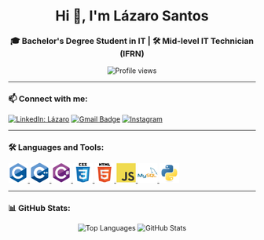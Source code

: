 <h1 align="center">Hi 👋, I'm Lázaro Santos</h1>
<h3 align="center">🎓 Bachelor's Degree Student in IT | 🛠️ Mid-level IT Technician (IFRN)</h3>

<p align="center">
  <img src="https://komarev.com/ghpvc/?username=lazarobo&label=Profile%20Views&color=lightgray&style=flat" alt="Profile views" />
</p>

---

### 📫 Connect with me:

[![LinkedIn: Lázaro](https://img.shields.io/badge/-Lázaro-blue?style=flat-square&logo=Linkedin&logoColor=white&link=https://www.linkedin.com/in/lázarogabriel11/)](https://www.linkedin.com/in/lázarogabriel11/)
[![Gmail Badge](https://img.shields.io/badge/-lazaro.11.gabriel@gmail.com-006bed?style=flat-square&logo=Gmail&logoColor=white)](mailto:lazaro.11.gabriel@gmail.com)
[![Instagram](https://img.shields.io/badge/-@lg.big-purple?style=flat-square&logo=Instagram&logoColor=white)](https://instagram.com/lg.big)

---

### 🛠️ Languages and Tools:

<p align="left">
  <a href="https://www.cprogramming.com/" target="_blank" rel="noreferrer">
    <img src="https://raw.githubusercontent.com/devicons/devicon/master/icons/c/c-original.svg" alt="C" width="40" height="40"/>
  </a>
  <a href="https://www.w3schools.com/cpp/" target="_blank" rel="noreferrer">
    <img src="https://raw.githubusercontent.com/devicons/devicon/master/icons/cplusplus/cplusplus-original.svg" alt="C++" width="40" height="40"/>
  </a>
  <a href="https://www.w3schools.com/cs/" target="_blank" rel="noreferrer">
    <img src="https://raw.githubusercontent.com/devicons/devicon/master/icons/csharp/csharp-original.svg" alt="C#" width="40" height="40"/>
  </a>
  <a href="https://www.w3schools.com/css/" target="_blank" rel="noreferrer">
    <img src="https://raw.githubusercontent.com/devicons/devicon/master/icons/css3/css3-original-wordmark.svg" alt="CSS" width="40" height="40"/>
  </a>
  <a href="https://www.w3.org/html/" target="_blank" rel="noreferrer">
    <img src="https://raw.githubusercontent.com/devicons/devicon/master/icons/html5/html5-original-wordmark.svg" alt="HTML" width="40" height="40"/>
  </a>
  <a href="https://developer.mozilla.org/en-US/docs/Web/JavaScript" target="_blank" rel="noreferrer">
    <img src="https://raw.githubusercontent.com/devicons/devicon/master/icons/javascript/javascript-original.svg" alt="JavaScript" width="40" height="40"/>
  </a>
  <a href="https://www.mysql.com/" target="_blank" rel="noreferrer">
    <img src="https://raw.githubusercontent.com/devicons/devicon/master/icons/mysql/mysql-original-wordmark.svg" alt="MySQL" width="40" height="40"/>
  </a>
  <a href="https://www.python.org" target="_blank" rel="noreferrer">
    <img src="https://raw.githubusercontent.com/devicons/devicon/master/icons/python/python-original.svg" alt="Python" width="40" height="40"/>
  </a>
</p>

---

### 📊 GitHub Stats:

<p align="center">
  <img src="https://github-readme-stats.vercel.app/api/top-langs/?username=DiasEllen26&layout=compact&theme=default" alt="Top Languages" />
  <img src="https://github-readme-stats.vercel.app/api?username=lazarobo&show_icons=true&theme=default&rank_icon=github" alt="GitHub Stats" />
</p>
